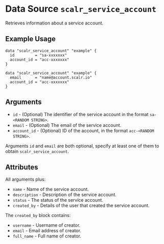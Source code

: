 
# Data Source `scalr_service_account` 

Retrieves information about a service account.

## Example Usage

```hcl
data "scalr_service_account" "example" {
  id         = "sa-xxxxxxx"
  account_id = "acc-xxxxxxx"
}
```

```hcl
data "scalr_service_account" "example" {
  email      = "name@account.scalr.io"
  account_id = "acc-xxxxxxx"
}
```

## Arguments

* `id` - (Optional) The identifier of the service account in the format `sa-<RANDOM STRING>`.
* `email` - (Optional) The email of the service account.
* `account_id` - (Optional) ID of the account, in the format `acc-<RANDOM STRING>`.

Arguments `id` and `email` are both optional, specify at least one of them to obtain `scalr_service_account`.

## Attributes

All arguments plus:

* `name` - Name of the service account.
* `description` - Description of the service account.
* `status` - The status of the service account.
* `created_by` - Details of the user that created the service account.

The `created_by` block contains:

* `username` - Username of creator.
* `email` - Email address of creator.
* `full_name` - Full name of creator.
